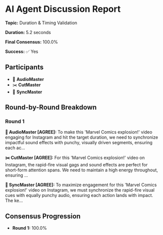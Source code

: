 # AI Agent Discussion Report

**Topic:** Duration & Timing Validation

**Duration:** 5.2 seconds

**Final Consensus:** 100.0%

**Success:** ✅ Yes

## Participants

- 🎵 **AudioMaster**
- ✂️ **CutMaster**
- 🎯 **SyncMaster**

## Round-by-Round Breakdown

### Round 1

**🎵 AudioMaster [AGREE]:** To make this 'Marvel Comics explosion!' video engaging for Instagram and hit the target duration, we need to synchronize impactful sound effects with punchy, visually driven segments, ensuring each ac...

**✂️ CutMaster [AGREE]:** For this 'Marvel Comics explosion!' video on Instagram, the rapid-fire visual gags and sound effects are perfect for short-form attention spans. We need to maintain a high energy throughout, ensuring ...

**🎯 SyncMaster [AGREE]:** To maximize engagement for this 'Marvel Comics explosion!' video on Instagram, we must synchronize the rapid-fire visual cues with equally punchy audio, ensuring each action lands with impact.  The ke...

## Consensus Progression

- **Round 1:** 100.0%
